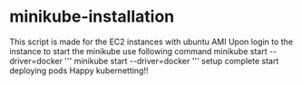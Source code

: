 # minikube-installation
This script is made for the EC2 instances with ubuntu AMI
Upon login to the instance to start the minikube use following command
minikube start --driver=docker
''' minikube start --driver=docker '''
setup complete
start deploying pods
Happy kubernetting!!
